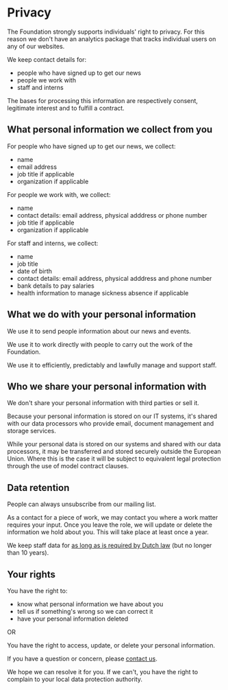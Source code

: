 # Privacy

The Foundation strongly supports individuals' right to privacy. For this reason we don't have an analytics package that tracks individual users on any of our websites.

We keep contact details for:

* people who have signed up to get our news
* people we work with
* staff and interns

The bases for processing this information are respectively consent, legitimate interest and to fulfill a contract.

## What personal information we collect from you

For people who have signed up to get our news, we collect:

* name
* email address
* job title if applicable
* organization if applicable

For people we work with, we collect:

* name
* contact details: email address, physical adddress or phone number
* job title if applicable
* organization if applicable

For staff and interns, we collect:

* name
* job title
* date of birth
* contact details: email address, physical adddress and phone number
* bank details to pay salaries
* health information to manage sickness absence if applicable

## What we do with your personal information

We use it to send people information about our news and events.

We use it to work directly with people to carry out the work of the Foundation.

We use it to efficiently, predictably and lawfully manage and support staff.

## Who we share your personal information with

We don't share your personal information with third parties or sell it.

Because your personal information is stored on our IT systems, it's shared with our data processors who provide email, document management and storage services.

While your personal data is stored on our systems and shared with our data processors, it may be transferred and stored securely outside the European Union. Where this is the case it will be subject to equivalent legal protection through the use of model contract clauses.

## Data retention

People can always unsubscribe from our mailing list.

As a contact for a piece of work, we may contact you where a work matter requires your input. Once you leave the role, we will update or delete the information we hold about you. This will take place at least once a year.

We keep staff data for [as long as is required by Dutch law](https://www.tuxx.nl/bewaartermijnen/documenten/#Algemene%20bedrijfsmatige%20documenten) (but no longer than 10 years).

## Your rights

You have the right to:

* know what personal information we have about you
* tell us if something's wrong so we can correct it
* have your personal information deleted

OR

You have the right to access, update, or delete your personal information.

If you have a question or concern, please [contact us](contact-details.md).

We hope we can resolve it for you. If we can't, you have the right to complain to your local data protection authority. 